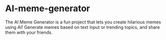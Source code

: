 # AI-meme-generator
The AI Meme Generator is a fun project that lets you create hilarious memes using AI! Generate memes based on text input or trending topics, and share them with your friends.
